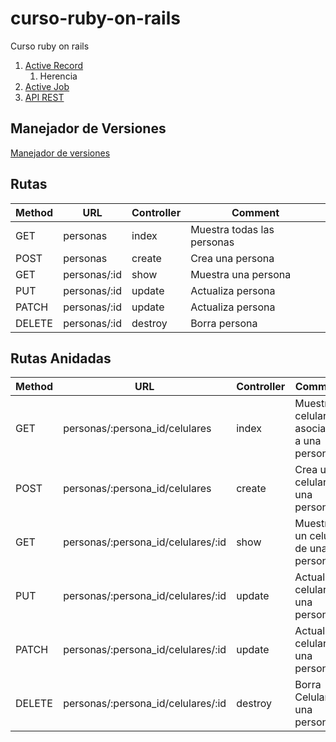 # curso-ruby-on-rails
Curso ruby on rails

1. [Active Record](active_record/readme.md)
    1. Herencia
2. [Active Job](active_job/readme.md)
3. [API REST](api/readme.md)


## Manejador de Versiones

[Manejador de versiones](https://blog.makeitreal.camp/manejadores-de-versiones-en-ruby/#:~:text=Un%20manejador%20de%20versiones%20para,y%20cambiar%20entre%20versiones%20fácilmente.&text=Existen%20dos%20manejadores%20de%20versiones,Ruby%20Version%20Manager)

## Rutas

| Method | URL | Controller | Comment |
| --- | --- | --- | --- |
| GET | personas | index | Muestra todas las personas |
| POST | personas | create | Crea una persona |
| GET | personas/:id | show | Muestra una persona |
| PUT | personas/:id | update | Actualiza persona |   
| PATCH | personas/:id | update | Actualiza persona |   
| DELETE | personas/:id | destroy | Borra persona |   

## Rutas Anidadas

| Method | URL | Controller | Comment |
| --- | --- | --- | --- |
| GET | personas/:persona_id/celulares | index | Muestra celulares asociados a una persona |
| POST | personas/:persona_id/celulares | create | Crea un celular a una persona |
| GET | personas/:persona_id/celulares/:id | show | Muestra un celular de una persona |
| PUT | personas/:persona_id/celulares/:id | update | Actualiza celular de una persona |   
| PATCH | personas/:persona_id/celulares/:id | update | Actualiza celular de una persona |   
| DELETE | personas/:persona_id/celulares/:id | destroy | Borra Celular de una persona |   

